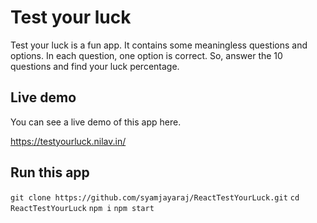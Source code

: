 # Test your luck

Test your luck is a fun app.
It contains some meaningless questions and options. In each question, one option is correct.
So, answer the 10 questions and find your luck percentage.

## Live demo

You can see a live demo of this app here.

https://testyourluck.nilav.in/

## Run this app

`git clone https://github.com/syamjayaraj/ReactTestYourLuck.git`
`cd ReactTestYourLuck`
`npm i`
`npm start`

